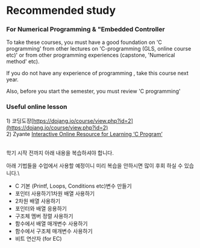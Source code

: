 # Recommended study

### For Numerical Programming &  "Embedded Controller  

To take these courses,  you must have a good foundation on  'C programming' from other lectures on 'C-programming (GLS, online course etc)'  or from other programming experiences (capstone, 'Numerical method' etc).

If you do not have any experience of programming , take this course next year.

Also, before you start the semester, you must review 'C programming' 

### Useful online lesson

1\)  코딩도장[https://dojang.io/course/view.php?id=2](https://dojang.io/course/view.php?id=2) \
2\)   Zyante [Interactive Online Resource for Learning ‘C Program’ ](https://zybooks.zyante.com)

\
학기 시작 전까지 아래 내용을 복습하셔야 합니다.

아래 기법들을 수업에서 사용할 예정이니  미리 복습을 안하시면  많이 후회 하실 수 있습니다.\


* C 기본 (Printf, Loops, Conditions etc)변수 만들기
* 포인터 사용하기1차원 배열 사용하기
* 2차원 배열 사용하기
* 포인터와 배열 응용하기
* 구조체 멤버 정렬 사용하기
* 함수에서 배열 매개변수 사용하기
* 함수에서 구조체 매개변수 사용하기
* 비트 연산자 (for EC)

